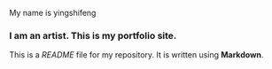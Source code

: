 My name is yingshifeng

### I am an artist. This is my portfolio site.

This is a *README* file for my repository. It is written using **Markdown**.
